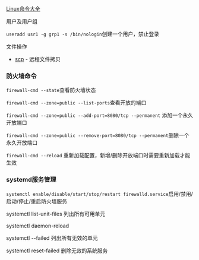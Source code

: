 [Linux命令大全](https://www.runoob.com/linux/linux-command-manual.html)

用户及用户组



`useradd usr1 -g grp1 -s /bin/nologin`创建一个用户，禁止登录



文件操作

- [scp](https://www.runoob.com/linux/linux-comm-scp.html) - 远程文件拷贝





### 防火墙命令

`firewall-cmd --state`查看防火墙状态

`firewall-cmd --zone=public --list-ports`查看开放的端口

`firewall-cmd --zone=public --add-port=8080/tcp --permanent` 添加一个永久开放端口

`firewall-cmd --zone=public --remove-port=8080/tcp --permanent`删除一个永久开放端口

`firewall-cmd --reload` 重新加载配置，新增/删除开放端口时需要重新加载才能生效

### systemd服务管理

`systemctl enable/disable/start/stop/restart firewalld.service`启用/禁用/启动/停止/重启防火墙服务

systemctl list-unit-files 列出所有可用单元

systemctl daemon-reload

systemctl --failed 列出所有无效的单元

systemctl reset-failed 删除无效的系统服务